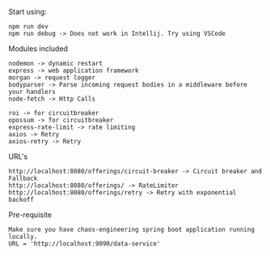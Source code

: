 
Start using: 

    npm run dev
    npm run debug -> Does not work in Intellij. Try using VSCode


Modules included

    nodemon -> dynamic restart
    express -> web application framework
    morgan -> request logger
    bodyparser -> Parse incoming request bodies in a middleware before your handlers
    node-fetch -> Http Calls
    
    roi -> for circuitbreaker
    opossum -> for circuitbreaker
    express-rate-limit -> rate limiting
    axios -> Retry
    axios-retry -> Retry
    
URL's
    
    http://localhost:8080/offerings/circuit-breaker -> Circuit breaker and Fallback 
    http://localhost:8080/offerings/ -> RateLimiter
    http://localhost:8080/offerings/retry -> Retry with exponential backoff

Pre-requisite
    
    Make sure you have chaos-engineering spring boot application running locally.
    URL = 'http://localhost:9090/data-service'
